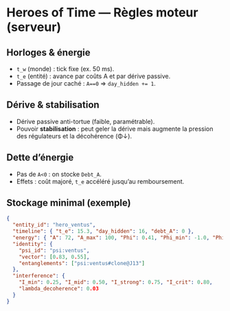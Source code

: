 # Heroes of Time — Règles moteur (serveur)

## Horloges & énergie
- `t_w` (monde) : tick fixe (ex. 50 ms).
- `t_e` (entité) : avance par coûts A et par dérive passive.
- Passage de jour caché : `A==0` ⇒ `day_hidden += 1`.

## Dérive & stabilisation
- Dérive passive anti-tortue (faible, paramétrable).
- Pouvoir **stabilisation** : peut geler la dérive mais augmente la pression des régulateurs et la décohérence (Φ↓).

## Dette d’énergie
- Pas de `A<0` : on stocke `Debt_A`.
- Effets : coût majoré, `t_e` accéléré jusqu’au remboursement.

## Stockage minimal (exemple)
```json
{
  "entity_id": "hero_ventus",
  "timeline": { "t_e": 15.3, "day_hidden": 16, "debt_A": 0 },
  "energy": { "A": 72, "A_max": 100, "Phi": 0.41, "Phi_min": -1.0, "Phi_max": 1.0 },
  "identity": {
    "psi_id": "psi:ventus",
    "vector": [0.83, 0.55],
    "entanglements": ["psi:ventus#clone@J13"]
  },
  "interference": {
    "I_min": 0.25, "I_mid": 0.50, "I_strong": 0.75, "I_crit": 0.80,
    "lambda_decoherence": 0.03
  }
}
```
